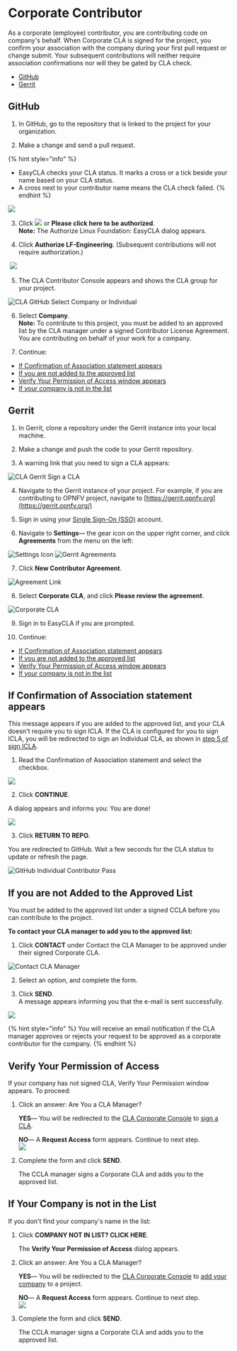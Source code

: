# Corporate Contributor

As a corporate \(employee\) contributor, you are contributing code on company's behalf. When Corporate CLA is signed for the project, you confirm your association with the company during your first pull request or change submit. Your subsequent contributions will neither require association confirmations nor will they be gated by CLA check.

* [GitHub](corporate-contributor.md#github)
* [Gerrit](corporate-contributor.md#gerrit)

## GitHub

1. In GitHub, go to the repository that is linked to the project for your organization.

2. Make a change and send a pull request.

{% hint style="info" %}
* EasyCLA checks your CLA status. It marks a cross or a tick beside your name based on your CLA status.
* A cross next to your contributor name means the CLA check failed.
{% endhint %}

![](../../.gitbook/assets/cla-github-individual-check-fail.png)

3. Click ![](../../.gitbook/assets/lfx-easycla.png)  or **Please click here to be authorized**.  
**Note:** The Authorize Linux Foundation: EasyCLA dialog appears.

4. Click **Authorize LF-Engineering**. \(Subsequent contributions will not require authorization.\)

​​ ![](../../.gitbook/assets/authorize-linux-foundation-easycla.png) 

5. The CLA Contributor Console appears and shows the CLA group for your project.

![CLA GitHub Select Company or Individual](../../.gitbook/assets/cla-github-select-company-or-individual.png)

6. Select **Company**.  
**Note:** To contribute to this project, you must be added to an approved list by the CLA manager under a signed Contributor License Agreement. You are contributing on behalf of your work for a company.

7. Continue:

* [If Confirmation of Association statement appears](corporate-contributor.md#if-confirmation-of-association-statement-appears)
* [If you are not added to the approved list](corporate-contributor.md#if-you-are-not-added-to-the-approved-list)
* [Verify Your Permission of Access window appears](corporate-contributor.md#verify-your-permission-of-access)
* [If your company is not in the list](corporate-contributor.md#if-your-company-is-not-in-the-list)

## Gerrit

1. In Gerrit, clone a repository under the Gerrit instance into your local machine.

2. Make a change and push the code to your Gerrit repository.

3. A warning link that you need to sign a CLA appears:

![CLA Gerrit Sign a CLA](../../.gitbook/assets/cla-gerrit-sign-a-cla.png)

4. Navigate to the Gerrit instance of your project. For example, if you are contributing to OPNFV project, navigate to [https://gerrit.opnfv.org](https://gerrit.opnfv.org/)​

5. Sign in using your [Single Sign-On \(SSO\)](../../sso/sign-in/) account.

6. Navigate to **Settings**— the gear icon on the upper right corner, and click **Agreements** from the menu on the left:

​![Settings Icon](../../.gitbook/assets/settings-icon.png)​    ​![Gerrit Agreements](../../.gitbook/assets/agreements.png)​

7. Click **New Contributor Agreement**.

![Agreement Link](../../.gitbook/assets/agreement-link.png)

8. Select **Corporate CLA**, and click **Please review the agreement**.

![Corporate CLA](../../.gitbook/assets/corporate-cla.png)

9. Sign in to EasyCLA if you are prompted.

10. Continue:

* [If Confirmation of Association statement appears](corporate-contributor.md#if-confirmation-of-association-statement-appears)
* [If you are not added to the approved list](corporate-contributor.md#if-you-are-not-added-to-the-approved-list)
* [Verify Your Permission of Access window appears](corporate-contributor.md#verify-your-permission-of-access)
* [If your company is not in the list](corporate-contributor.md#if-your-company-is-not-in-the-list)

## If Confirmation of Association statement appears

This message appears if you are added to the approved list, and your CLA doesn't require you to sign ICLA. If the CLA is configured for you to sign ICLA, you will be redirected to sign an Individual CLA, as shown in [step 5 of sign ICLA](individual-contributor.md#github).

1. Read the Confirmation of Association statement and select the checkbox.

![](../../.gitbook/assets/cla-github-confirmation-of-association%20%281%29.png)

2. Click **CONTINUE**.

A dialog appears and informs you: You are done!

![](../../.gitbook/assets/cla-github-you-are-done%20%281%29%20%281%29.png)

3. Click **RETURN TO REPO**.

You are redirected to GitHub. Wait a few seconds for the CLA status to update or refresh the page.

![GitHub Individual Contributor Pass](../../.gitbook/assets/cla-github-individual-contributor-pass.png)

## If you are not Added to the Approved List

You must be added to the approved list under a signed CCLA before you can contribute to the project.

**To contact your CLA manager to add you to the approved list:**

1. Click **CONTACT** under Contact the CLA Manager to be approved under their signed Corporate CLA.

![Contact CLA Manager](../../.gitbook/assets/contact-cla-manager.png)

2. Select an option, and complete the form.

3. Click **SEND**.  
A message appears informing you that the e-mail is sent successfully.

![](../../.gitbook/assets/contact-cla-manager-form.png)

{% hint style="info" %}
You will receive an email notification if the CLA manager approves or rejects your request to be approved as a corporate contributor for the company.
{% endhint %}

## Verify Your Permission of Access

If your company has not signed CLA, Verify Your Permission window appears. To proceed:

1. Click an answer: Are You a CLA Manager?

   **YES**— You will be redirected to the [CLA Corporate Console](https://corporate.v1.easycla.lfx.linuxfoundation.org/) to [sign a CLA](../cla-manager/sign-a-corporate-cla-for-company.md).

   **NO**— A **Request Access** form appears. Continue to next step.  
    ![](../../.gitbook/assets/request-access.png) 

2. Complete the form and click **SEND**.

   The CCLA manager signs a Corporate CLA and adds you to the approved list.

## If Your Company is not in the List

If you don't find your company's name in the list:

1. Click **COMPANY NOT IN LIST? CLICK HERE**.

   The **Verify Your Permission of Access** dialog appears.

2. Click an answer: Are You a CLA Manager?

   **YES**— You will be redirected to the [CLA Corporate Console](https://corporate.v1.easycla.lfx.linuxfoundation.org/) to [add your company](../cla-manager/add-a-company-to-a-project.md) to a project.

   **NO**— A **Request Access** form appears. Continue to next step.  
    ![](../../.gitbook/assets/request-access.png) 

3. Complete the form and click **SEND**.

   The CCLA manager signs a Corporate CLA and adds you to the approved list.





